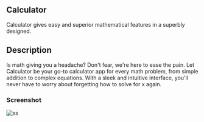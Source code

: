 ## Calculator

Calculator gives easy and superior mathematical features in a superbly designed.

## Description

Is math giving you a headache? Don't fear, we're here to ease the pain. Let Calculator be your go-to calculator app for every math problem, from simple addition to complex equations. With a sleek and intuitive interface, you'll never have to worry about forgetting how to solve for x again.

### Screenshot

![ss](https://user-images.githubusercontent.com/88425310/156927526-4c1aebfb-d7b7-4396-b5cf-fb9e6a36cc17.png)
